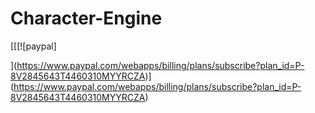 # Character-Engine
[[[![paypal]<div id="paypal-button-container-P-8V2845643T4460310MYYRCZA"></div>
<script src="https://www.paypal.com/sdk/js?client-id=Abs4oYwLq8kXnP4dQ3hnaOp__43b4uE14aYC_QMbUFMXCb91qy3PTV7KevS_FuNQwYlPzOZXW3shwvG6&vault=true&intent=subscription" data-sdk-integration-source="button-factory"></script>
<script>
  paypal.Buttons({
      style: {
          shape: 'rect',
          color: 'gold',
          layout: 'vertical',
          label: 'subscribe'
      },
      createSubscription: function(data, actions) {
        return actions.subscription.create({
          /* Creates the subscription */
          plan_id: 'P-8V2845643T4460310MYYRCZA'
        });
      },
      onApprove: function(data, actions) {
        alert(data.subscriptionID); // You can add optional success message for the subscriber here
      }
  }).render('#paypal-button-container-P-8V2845643T4460310MYYRCZA'); // Renders the PayPal button
</script>
](https://www.paypal.com/webapps/billing/plans/subscribe?plan_id=P-8V2845643T4460310MYYRCZA)](https://www.paypal.com/webapps/billing/plans/subscribe?plan_id=P-8V2845643T4460310MYYRCZA)

